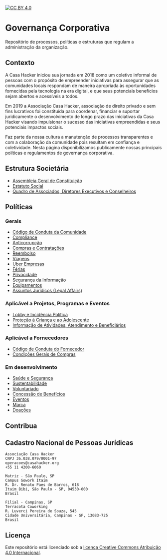 [![CC BY 4.0][cc-by-shield]][cc-by]

# Governança Corporativa
Repositório de processos, políticas e estruturas que regulam a administração da organização.

## Contexto
A Casa Hacker iniciou sua jornada em 2018 como um coletivo informal de pessoas com o propósito de empreender iniciativas para assegurar que as comunidades locais respondam de maneira apropriada às oportunidades fornecidas pela tecnologia na era digital, e que seus potenciais benefícios sejam abertos e acessíveis a todos.

Em 2019 a Associação Casa Hacker, associação de direito privado e sem fins lucrativos foi constituída para coordenar, financiar e suportar juridicamente o desenvolvimento de longo prazo das iniciativas da Casa Hacker visando impulsionar o sucesso das iniciativas empreendidas e seus potenciais impactos sociais.

Faz parte da nossa cultura a manutenção de processos transparentes e com a colaboração da comunidade pois resultam em confiança e coletividade. Nesta página disponibilizamos publicamente nossas principais políticas e regulamentos de governança corporativa.

## Estrutura Societária
- [Assembleia Geral de Constituição](#)
- [Estatuto Social](#)
- [Quadro de Associados, Diretores Executivos e Conselheiros](QUADRO-SOCIETÁRIO.md)

## Políticas
### Gerais
- [Código de Conduta da Comunidade](#)
- [Compliance](#)
- [Anticorrupção](#)
- [Compras e Contratações](politicas/compras.md)
- [Reembolso](#)
- [Viagens](#)
- [Uber Empresas](#)
- [Férias](#)
- [Privacidade](#)
- [Segurança da Informação](#)
- [Equipamentos](/politicas/equipamentos.md)
- [Assuntos Jurídicos (Legal Affairs)](#)

### Aplicável a Projetos, Programas e Eventos
- [Lobby e Incidência Política](#)
- [Proteção à Criança e ao Adolescente](políticas/protecao-a-criança-e-ao-adolescente.md)
- [Informação de Atividades, Atendimento e Beneficiários](#)

### Aplicável a Fornecedores
- [Código de Conduta do Fornecedor](politicas/codigo-de-etica-e-conduta-do-fornecedor.md)
- [Condições Gerais de Compras](politicas/condicoes-gerais-de-compras.md)

### Em desenvolvimento
- [Saúde e Segurança](#)
- [Sustentabilidade](#)
- [Voluntariado](#)
- [Concessão de Benefícios](#)
- [Eventos](#)
- [Marca](#)
- [Doações](#)

## Contribua

## Cadastro Nacional de Pessoas Jurídicas
```
Associação Casa Hacker
CNPJ 36.038.079/0001-97
operacoes@casahacker.org
+55 11 4200-6060

Matriz - São Paulo, SP
Campus Gowork Itaim
R. Dr. Renato Paes de Barros, 618
Itaim Bibi, São Paulo - SP, 04530-000
Brasil

Filial - Campinas, SP
Terracota Coworking
R. Luverci Pereira de Souza, 545
Cidade Universitária, Campinas - SP, 13083-725
Brasil
```
## Licença

Este repositório está licenciado sob a [licença Creative Commons Atribuição 4.0 Internacional][cc-by].

[cc-by]: https://creativecommons.org/licenses/by/4.0/deed.pt_BR
[cc-by-image]: https://i.creativecommons.org/l/by/4.0/88x31.png
[cc-by-shield]: https://img.shields.io/badge/License-CC%20BY%204.0-lightgrey.svg
